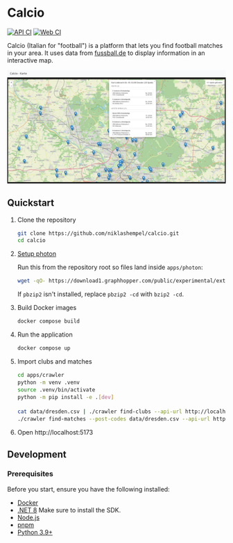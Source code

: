 # Calcio

[![API CI](https://github.com/niklashempel/calcio/actions/workflows/api.yml/badge.svg)](https://github.com/niklashempel/calcio/actions/workflows/api.yml)
[![Web CI](https://github.com/niklashempel/calcio/actions/workflows/web.yml/badge.svg)](https://github.com/niklashempel/calcio/actions/workflows/web.yml)

Calcio (Italian for "football") is a platform that lets you find football matches in your area. It uses data from [fussball.de](https://www.fussball.de) to display information in an interactive map.

![Calcio map screenshot](docs/images/screenshot-map.png)

## Quickstart

1. Clone the repository

   ```bash
   git clone https://github.com/niklashempel/calcio.git
   cd calcio
   ```

2. [Setup photon](/apps/photon/README.md)

   Run this from the repository root so files land inside `apps/photon`:

   ```bash
   wget -qO- https://download1.graphhopper.com/public/experimental/extracts/by-country-code/de/photon-db-de-latest.tar.bz2 | pbzip2 -cd | tar -C apps/photon -x
   ```

   If `pbzip2` isn't installed, replace `pbzip2 -cd` with `bzip2 -cd`.

3. Build Docker images

   ```bash
   docker compose build
   ```

4. Run the application

   ```bash
   docker compose up
   ```

5. Import clubs and matches

   ```bash
   cd apps/crawler
   python -m venv .venv
   source .venv/bin/activate
   python -m pip install -e .[dev]

   cat data/dresden.csv | ./crawler find-clubs --api-url http://localhost:8080
   ./crawler find-matches --post-codes data/dresden.csv --api-url http://localhost:8080
   ```

6. Open http://localhost:5173

## Development

### Prerequisites

Before you start, ensure you have the following installed:

- [Docker](https://www.docker.com/get-started)
- [.NET 8](https://dotnet.microsoft.com/download/dotnet/8.0) Make sure to install the SDK.
- [Node.js](https://nodejs.org/)
- [pnpm](https://pnpm.io/installation)
- [Python 3.9+](https://www.python.org/downloads/)
